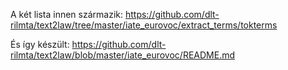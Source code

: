 A két lista innen származik: https://github.com/dlt-rilmta/text2law/tree/master/iate_eurovoc/extract_terms/tokterms

És így készült: https://github.com/dlt-rilmta/text2law/blob/master/iate_eurovoc/README.md
